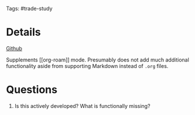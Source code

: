 Tags: #trade-study 

# Details
[Github](https://github.com/nobiot/md-roam)

Supplements [[org-roam]] mode.  Presumably does not add much additional functionality aside from supporting Markdown instead of `.org` files.

# Questions
1. Is this actively developed?  What is functionally missing?